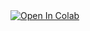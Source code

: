 <a target="_blank" href="https://colab.research.google.com/github/clickykeyboard/SEM-7-CV/blob/main/Assignments/2/CNNCategoricalCrossEntropyAdam.ipynb">
  <img src="https://colab.research.google.com/assets/colab-badge.svg" alt="Open In Colab"/>
</a>
